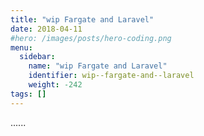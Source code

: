 ```yaml
---
title: "wip Fargate and Laravel"
date: 2018-04-11
#hero: /images/posts/hero-coding.png
menu:
  sidebar:
    name: "wip Fargate and Laravel"
    identifier: wip--fargate-and--laravel
    weight: -242
tags: []
---
```


......